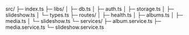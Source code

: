 src/
├─ index.ts
├─ libs/
│  ├─ db.ts
│  ├─ auth.ts
│  ├─ storage.ts
│  ├─ slideshow.ts
│  └─ types.ts
├─ routes/
│  ├─ health.ts
│  ├─ albums.ts
│  ├─ media.ts
│  └─ slideshow.ts
└─ services/
   ├─ album.service.ts
   ├─ media.service.ts
   └─ slideshow.service.ts